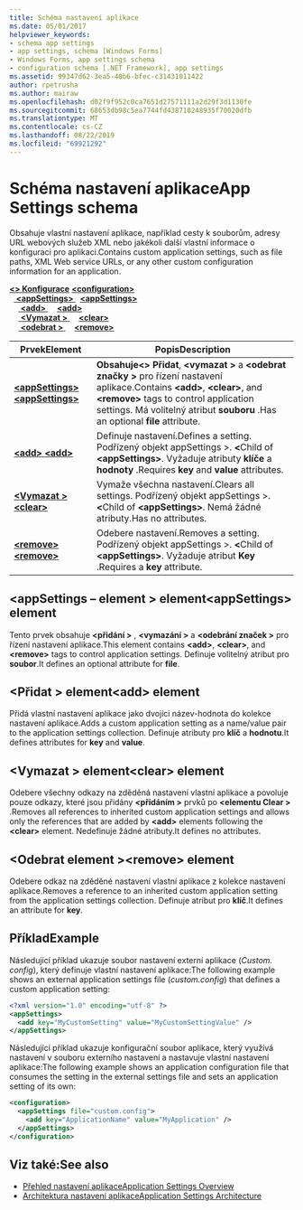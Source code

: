 ```yaml
---
title: Schéma nastavení aplikace
ms.date: 05/01/2017
helpviewer_keywords:
- schema app settings
- app settings, schema [Windows Forms]
- Windows Forms, app settings schema
- configuration schema [.NET Framework], app settings
ms.assetid: 99347d62-3ea5-40b6-bfec-c31431011422
author: rpetrusha
ms.author: mairaw
ms.openlocfilehash: d02f9f952c0ca7651d27571111a2d29f3d1130fe
ms.sourcegitcommit: 68653db98c5ea7744fd438710248935f70020dfb
ms.translationtype: MT
ms.contentlocale: cs-CZ
ms.lasthandoff: 08/22/2019
ms.locfileid: "69921292"
---
```

# <a name="app-settings-schema"></a><span data-ttu-id="f4c48-102">Schéma nastavení aplikace</span><span class="sxs-lookup"><span data-stu-id="f4c48-102">App Settings schema</span></span>

<span data-ttu-id="f4c48-103">Obsahuje vlastní nastavení aplikace, například cesty k souborům, adresy URL webových služeb XML nebo jakékoli další vlastní informace o konfiguraci pro aplikaci.</span><span class="sxs-lookup"><span data-stu-id="f4c48-103">Contains custom application settings, such as file paths, XML Web service URLs, or any other custom configuration information for an application.</span></span>

<span data-ttu-id="f4c48-104">[ **\<> Konfigurace**](../configuration-element.md) </span><span class="sxs-lookup"><span data-stu-id="f4c48-104">[**\<configuration>**](../configuration-element.md) </span></span>  
<span data-ttu-id="f4c48-105">&nbsp;&nbsp;[ **\<appSettings>** ](appsettings-element-for-configuration.md) </span><span class="sxs-lookup"><span data-stu-id="f4c48-105">&nbsp;&nbsp;[**\<appSettings>**](appsettings-element-for-configuration.md) </span></span>  
<span data-ttu-id="f4c48-106">&nbsp;&nbsp;&nbsp;&nbsp;[ **\<add>** ](add-element-for-appsettings.md) </span><span class="sxs-lookup"><span data-stu-id="f4c48-106">&nbsp;&nbsp;&nbsp;&nbsp;[**\<add>**](add-element-for-appsettings.md) </span></span>  
<span data-ttu-id="f4c48-107">&nbsp;&nbsp;&nbsp;&nbsp;[ **\<Vymazat >** ](clear-element-for-appsettings.md) </span><span class="sxs-lookup"><span data-stu-id="f4c48-107">&nbsp;&nbsp;&nbsp;&nbsp;[**\<clear>**](clear-element-for-appsettings.md) </span></span>  
<span data-ttu-id="f4c48-108">&nbsp;&nbsp;&nbsp;&nbsp;[ **\<odebrat >** ](remove-element-for-appsettings.md)</span><span class="sxs-lookup"><span data-stu-id="f4c48-108">&nbsp;&nbsp;&nbsp;&nbsp;[**\<remove>**](remove-element-for-appsettings.md)</span></span>

| <span data-ttu-id="f4c48-109">Prvek</span><span class="sxs-lookup"><span data-stu-id="f4c48-109">Element</span></span> | <span data-ttu-id="f4c48-110">Popis</span><span class="sxs-lookup"><span data-stu-id="f4c48-110">Description</span></span> |
| ------- | ----------- |
| [<span data-ttu-id="f4c48-111"> **\<appSettings>** </span><span class="sxs-lookup"><span data-stu-id="f4c48-111">**\<appSettings>**</span></span>](appsettings-element-for-configuration.md) | <span data-ttu-id="f4c48-112">**Obsahuje\<> Přidat**,  **\<vymazat >** a  **\<odebrat značky >** pro řízení nastavení aplikace.</span><span class="sxs-lookup"><span data-stu-id="f4c48-112">Contains **\<add>**, **\<clear>**, and **\<remove>** tags to control application settings.</span></span> <span data-ttu-id="f4c48-113">Má volitelný atribut **souboru** .</span><span class="sxs-lookup"><span data-stu-id="f4c48-113">Has an optional **file** attribute.</span></span> |
| [<span data-ttu-id="f4c48-114"> **\<add>** </span><span class="sxs-lookup"><span data-stu-id="f4c48-114">**\<add>**</span></span>](add-element-for-appsettings.md) | <span data-ttu-id="f4c48-115">Definuje nastavení.</span><span class="sxs-lookup"><span data-stu-id="f4c48-115">Defines a setting.</span></span> <span data-ttu-id="f4c48-116">Podřízený objekt appSettings >.  **\<**</span><span class="sxs-lookup"><span data-stu-id="f4c48-116">Child of **\<appSettings>**.</span></span> <span data-ttu-id="f4c48-117">Vyžaduje atributy **klíče** a **hodnoty** .</span><span class="sxs-lookup"><span data-stu-id="f4c48-117">Requires **key** and **value** attributes.</span></span> |
| [<span data-ttu-id="f4c48-118"> **\<Vymazat >** </span><span class="sxs-lookup"><span data-stu-id="f4c48-118">**\<clear>**</span></span>](clear-element-for-appsettings.md) | <span data-ttu-id="f4c48-119">Vymaže všechna nastavení.</span><span class="sxs-lookup"><span data-stu-id="f4c48-119">Clears all settings.</span></span> <span data-ttu-id="f4c48-120">Podřízený objekt appSettings >.  **\<**</span><span class="sxs-lookup"><span data-stu-id="f4c48-120">Child of **\<appSettings>**.</span></span> <span data-ttu-id="f4c48-121">Nemá žádné atributy.</span><span class="sxs-lookup"><span data-stu-id="f4c48-121">Has no attributes.</span></span> |
| [<span data-ttu-id="f4c48-122"> **\<remove>** </span><span class="sxs-lookup"><span data-stu-id="f4c48-122">**\<remove>**</span></span>](remove-element-for-appsettings.md) | <span data-ttu-id="f4c48-123">Odebere nastavení.</span><span class="sxs-lookup"><span data-stu-id="f4c48-123">Removes a setting.</span></span> <span data-ttu-id="f4c48-124">Podřízený objekt appSettings >.  **\<**</span><span class="sxs-lookup"><span data-stu-id="f4c48-124">Child of **\<appSettings>**.</span></span> <span data-ttu-id="f4c48-125">Vyžaduje atribut **Key** .</span><span class="sxs-lookup"><span data-stu-id="f4c48-125">Requires a **key** attribute.</span></span> |

## <a name="appsettings-element"></a><span data-ttu-id="f4c48-126">\<appSettings – element > element</span><span class="sxs-lookup"><span data-stu-id="f4c48-126">\<appSettings> element</span></span>

<span data-ttu-id="f4c48-127">Tento prvek obsahuje  **\<přidání >** ,  **\<vymazání >** a  **\<odebrání značek >** pro řízení nastavení aplikace.</span><span class="sxs-lookup"><span data-stu-id="f4c48-127">This element contains **\<add>**, **\<clear>**, and **\<remove>** tags to control application settings.</span></span> <span data-ttu-id="f4c48-128">Definuje volitelný atribut pro **soubor**.</span><span class="sxs-lookup"><span data-stu-id="f4c48-128">It defines an optional attribute for **file**.</span></span>

## <a name="add-element"></a><span data-ttu-id="f4c48-129">\<Přidat > element</span><span class="sxs-lookup"><span data-stu-id="f4c48-129">\<add> element</span></span>

<span data-ttu-id="f4c48-130">Přidá vlastní nastavení aplikace jako dvojici název-hodnota do kolekce nastavení aplikace.</span><span class="sxs-lookup"><span data-stu-id="f4c48-130">Adds a custom application setting as a name/value pair to the application settings collection.</span></span> <span data-ttu-id="f4c48-131">Definuje atributy pro **klíč** a **hodnotu**.</span><span class="sxs-lookup"><span data-stu-id="f4c48-131">It defines attributes for **key** and **value**.</span></span>

## <a name="clear-element"></a><span data-ttu-id="f4c48-132">\<Vymazat > element</span><span class="sxs-lookup"><span data-stu-id="f4c48-132">\<clear> element</span></span>

<span data-ttu-id="f4c48-133">Odebere všechny odkazy na zděděná nastavení vlastní aplikace a povoluje pouze odkazy, které jsou přidány  **\<přidáním >** prvků po  **\<elementu Clear >** .</span><span class="sxs-lookup"><span data-stu-id="f4c48-133">Removes all references to inherited custom application settings and allows only the references that are added by **\<add>** elements following the **\<clear>** element.</span></span> <span data-ttu-id="f4c48-134">Nedefinuje žádné atributy.</span><span class="sxs-lookup"><span data-stu-id="f4c48-134">It defines no attributes.</span></span>

## <a name="remove-element"></a><span data-ttu-id="f4c48-135">\<Odebrat element ></span><span class="sxs-lookup"><span data-stu-id="f4c48-135">\<remove> element</span></span>

<span data-ttu-id="f4c48-136">Odebere odkaz na zděděné nastavení vlastní aplikace z kolekce nastavení aplikace.</span><span class="sxs-lookup"><span data-stu-id="f4c48-136">Removes a reference to an inherited custom application setting from the application settings collection.</span></span> <span data-ttu-id="f4c48-137">Definuje atribut pro **klíč**.</span><span class="sxs-lookup"><span data-stu-id="f4c48-137">It defines an attribute for **key**.</span></span>

## <a name="example"></a><span data-ttu-id="f4c48-138">Příklad</span><span class="sxs-lookup"><span data-stu-id="f4c48-138">Example</span></span>

<span data-ttu-id="f4c48-139">Následující příklad ukazuje soubor nastavení externí aplikace (*Custom. config*), který definuje vlastní nastavení aplikace:</span><span class="sxs-lookup"><span data-stu-id="f4c48-139">The following example shows an external application settings file (*custom.config*) that defines a custom application setting:</span></span>

```xml
<?xml version="1.0" encoding="utf-8" ?>
<appSettings>
  <add key="MyCustomSetting" value="MyCustomSettingValue" />
</appSettings>
```

<span data-ttu-id="f4c48-140">Následující příklad ukazuje konfigurační soubor aplikace, který využívá nastavení v souboru externího nastavení a nastavuje vlastní nastavení aplikace:</span><span class="sxs-lookup"><span data-stu-id="f4c48-140">The following example shows an application configuration file that consumes the setting in the external settings file and sets an application setting of its own:</span></span>

```xml
<configuration>
  <appSettings file="custom.config">
    <add key="ApplicationName" value="MyApplication" />
  </appSettings>
</configuration>
```

## <a name="see-also"></a><span data-ttu-id="f4c48-141">Viz také:</span><span class="sxs-lookup"><span data-stu-id="f4c48-141">See also</span></span>

- [<span data-ttu-id="f4c48-142">Přehled nastavení aplikace</span><span class="sxs-lookup"><span data-stu-id="f4c48-142">Application Settings Overview</span></span>](../../../winforms/advanced/application-settings-overview.md)
- [<span data-ttu-id="f4c48-143">Architektura nastavení aplikace</span><span class="sxs-lookup"><span data-stu-id="f4c48-143">Application Settings Architecture</span></span>](../../../winforms/advanced/application-settings-architecture.md)
